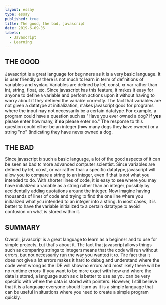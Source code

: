 ```yaml
---
layout: essay
type: essay
published: true
title: The good, the bad, javascript
date: 2019-6-09-06
labels:
  - Javascript
  - Learning
---
```



## **THE GOOD**
  Javascript is a great language for beginners as it is a very basic language. It is user friendly as there is not much to learn in term of definitions of variables and syntax. Variables are defined by let, const, or var rather than int, string, float, etc. Since javascript has this feature, it makes it easy for anyone to define a variable and perform actions upon it without having to worry about if they defined the variable correctly. The fact that variables are not given a datatype at initialization, makes javascript good for programs where the input may not necessarily be a certain datatype. For example, a program could have a question such as "Have you ever owned a dog? If **yes** please enter how many, if **no** please enter no." The response to this question could either be an integer (how many dogs they have owned) or a string "no" (indicating they have never owned a dog.   

## **THE BAD**
  Since javascript is such a basic language, a lot of the good aspects of it can be seen as bad to more advanced computer scientist. Since variables are defined by let, const, or var rather than a specific datatype, javascript will allow you to compare a string to an integer, even if that is not what you intended to do. With shorter lines of code, it is easy to see where you may have initialized a variable as a string rather than an integer, possibly by accidentally adding quotations around the integer. Now imagine having thousands of lines of code and trying to find the one line where you initialized what you intended to an integer into a string. In most cases, it is better to have the variable initialized to a certain datatype to avoid confusion on what is stored within it.
  
## **SUMMARY**
  Overall, javascript is a great language to learn as a beginner and to use for simple projects, but that's about it. The fact that javascript allows things such as comparing strings to integers means that the code will run without errors, but not necessarily run the way you wanted it to. The fact that it does not give a lot errors makes it hard to debug and understand where the code went wrong as the IDE will show no errors and most likely there will be no runtime errors. If you want to be more exact with how and where the data is stored, a language such as c is better to use as you can be very specific with where the data is stored with pointers. However, I still believe that it is a language everyone should learn as it is a simple language that can be useful in situations where you need to create a simple program quickly.
